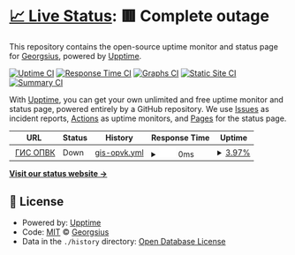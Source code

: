 # [📈 Live Status](https://Georgsius.github.io/gisopvk_status): <!--live status--> **🟥 Complete outage**

This repository contains the open-source uptime monitor and status page for [Georgsius](https://Georgsius.github.io/gisopvk_status), powered by [Upptime](https://github.com/upptime/upptime).

[![Uptime CI](https://github.com/Georgsius/gisopvk_status/workflows/Uptime%20CI/badge.svg)](https://github.com/Georgsius/gisopvk_status/actions?query=workflow%3A%22Uptime+CI%22)
[![Response Time CI](https://github.com/Georgsius/gisopvk_status/workflows/Response%20Time%20CI/badge.svg)](https://github.com/Georgsius/gisopvk_status/actions?query=workflow%3A%22Response+Time+CI%22)
[![Graphs CI](https://github.com/Georgsius/gisopvk_status/workflows/Graphs%20CI/badge.svg)](https://github.com/Georgsius/gisopvk_status/actions?query=workflow%3A%22Graphs+CI%22)
[![Static Site CI](https://github.com/Georgsius/gisopvk_status/workflows/Static%20Site%20CI/badge.svg)](https://github.com/Georgsius/gisopvk_status/actions?query=workflow%3A%22Static+Site+CI%22)
[![Summary CI](https://github.com/Georgsius/gisopvk_status/workflows/Summary%20CI/badge.svg)](https://github.com/Georgsius/gisopvk_status/actions?query=workflow%3A%22Summary+CI%22)

With [Upptime](https://upptime.js.org), you can get your own unlimited and free uptime monitor and status page, powered entirely by a GitHub repository. We use [Issues](https://github.com/Georgsius/gisopvk_status/issues) as incident reports, [Actions](https://github.com/Georgsius/gisopvk_status/actions) as uptime monitors, and [Pages](https://Georgsius.github.io/gisopvk_status) for the status page.

<!--start: status pages-->
<!-- This summary is generated by Upptime (https://github.com/upptime/upptime) -->
<!-- Do not edit this manually, your changes will be overwritten -->
<!-- prettier-ignore -->
| URL | Status | History | Response Time | Uptime |
| --- | ------ | ------- | ------------- | ------ |
| <img alt="" src="https://icons.duckduckgo.com/ip3/gisopvk.ru.ico" height="13"> [ГИС ОПВК](https://gisopvk.ru/) | Down | [gis-opvk.yml](https://github.com/Georgsius/gisopvk_status/commits/HEAD/history/gis-opvk.yml) | <details><summary><img alt="Response time graph" src="./graphs/gis-opvk/response-time-week.png" height="20"> 0ms</summary><br><a href="https://Georgsius.github.io/gisopvk_status/history/gis-opvk"><img alt="Response time 0" src="https://img.shields.io/endpoint?url=https%3A%2F%2Fraw.githubusercontent.com%2FGeorgsius%2Fgisopvk_status%2FHEAD%2Fapi%2Fgis-opvk%2Fresponse-time.json"></a><br><a href="https://Georgsius.github.io/gisopvk_status/history/gis-opvk"><img alt="24-hour response time 0" src="https://img.shields.io/endpoint?url=https%3A%2F%2Fraw.githubusercontent.com%2FGeorgsius%2Fgisopvk_status%2FHEAD%2Fapi%2Fgis-opvk%2Fresponse-time-day.json"></a><br><a href="https://Georgsius.github.io/gisopvk_status/history/gis-opvk"><img alt="7-day response time 0" src="https://img.shields.io/endpoint?url=https%3A%2F%2Fraw.githubusercontent.com%2FGeorgsius%2Fgisopvk_status%2FHEAD%2Fapi%2Fgis-opvk%2Fresponse-time-week.json"></a><br><a href="https://Georgsius.github.io/gisopvk_status/history/gis-opvk"><img alt="30-day response time 0" src="https://img.shields.io/endpoint?url=https%3A%2F%2Fraw.githubusercontent.com%2FGeorgsius%2Fgisopvk_status%2FHEAD%2Fapi%2Fgis-opvk%2Fresponse-time-month.json"></a><br><a href="https://Georgsius.github.io/gisopvk_status/history/gis-opvk"><img alt="1-year response time 0" src="https://img.shields.io/endpoint?url=https%3A%2F%2Fraw.githubusercontent.com%2FGeorgsius%2Fgisopvk_status%2FHEAD%2Fapi%2Fgis-opvk%2Fresponse-time-year.json"></a></details> | <details><summary><a href="https://Georgsius.github.io/gisopvk_status/history/gis-opvk">3.97%</a></summary><a href="https://Georgsius.github.io/gisopvk_status/history/gis-opvk"><img alt="All-time uptime 3.97%" src="https://img.shields.io/endpoint?url=https%3A%2F%2Fraw.githubusercontent.com%2FGeorgsius%2Fgisopvk_status%2FHEAD%2Fapi%2Fgis-opvk%2Fuptime.json"></a><br><a href="https://Georgsius.github.io/gisopvk_status/history/gis-opvk"><img alt="24-hour uptime 3.97%" src="https://img.shields.io/endpoint?url=https%3A%2F%2Fraw.githubusercontent.com%2FGeorgsius%2Fgisopvk_status%2FHEAD%2Fapi%2Fgis-opvk%2Fuptime-day.json"></a><br><a href="https://Georgsius.github.io/gisopvk_status/history/gis-opvk"><img alt="7-day uptime 3.97%" src="https://img.shields.io/endpoint?url=https%3A%2F%2Fraw.githubusercontent.com%2FGeorgsius%2Fgisopvk_status%2FHEAD%2Fapi%2Fgis-opvk%2Fuptime-week.json"></a><br><a href="https://Georgsius.github.io/gisopvk_status/history/gis-opvk"><img alt="30-day uptime 3.97%" src="https://img.shields.io/endpoint?url=https%3A%2F%2Fraw.githubusercontent.com%2FGeorgsius%2Fgisopvk_status%2FHEAD%2Fapi%2Fgis-opvk%2Fuptime-month.json"></a><br><a href="https://Georgsius.github.io/gisopvk_status/history/gis-opvk"><img alt="1-year uptime 3.97%" src="https://img.shields.io/endpoint?url=https%3A%2F%2Fraw.githubusercontent.com%2FGeorgsius%2Fgisopvk_status%2FHEAD%2Fapi%2Fgis-opvk%2Fuptime-year.json"></a></details>

<!--end: status pages-->

[**Visit our status website →**](https://Georgsius.github.io/gisopvk_status)

## 📄 License

- Powered by: [Upptime](https://github.com/upptime/upptime)
- Code: [MIT](./LICENSE) © [Georgsius](https://Georgsius.github.io/gisopvk_status)
- Data in the `./history` directory: [Open Database License](https://opendatacommons.org/licenses/odbl/1-0/)
